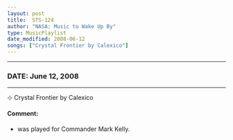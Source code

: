 ```yaml
---
layout: post
title:  STS-124
author: "NASA: Music to Wake Up By"
type: MusicPlaylist
date_modified: 2008-06-12
songs: ["Crystal Frontier by Calexico"]
---
```


----
### DATE: June 12, 2008
----
⊹ Crystal Frontier by Calexico

#### Comment:
* was played for Commander Mark Kelly.



<br/>
<center>
	<a target="_blank"
	   href="https://twitter.com/intent/tweet?hashtags=Space,NASA,Playlist,NASAWakeupCalls,SpaceProgram&text={{ page.author}}, '{{ page.songs.first }}' {{ page.title }}, {{ page.date | date: '%B %d, %Y' }}. {{ site.url }}{{ page.url }} @nasawakeupcalls">
	   <i class="fab fa-twitter" alt="Tweet this page" style="font-size: 1.3em;"></i>
	</a>
	&nbsp; 	<i class="fas fa-user-astronaut" style="font-size: 1.5em;"></i> &nbsp;
    <a type="amzn" search="'Crystal Frontier by Calexico'" category="popular music">
        <i class="fab fa-amazon" style="font-size: 1.3em;"></i>
    </a>
</center>
